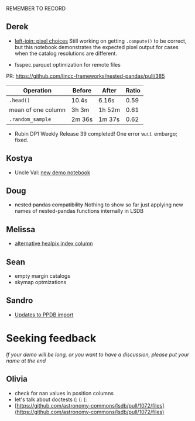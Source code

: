 REMEMBER TO RECORD

## Derek

- [left-join: pixel choices](./left-join-plan.ipynb) Still working on getting `.compute()` to be correct,
  but this notebook demonstrates the expected pixel output for cases when the catalog resolutions are
  different.

- fsspec.parquet optimization for remote files

PR: https://github.com/lincc-frameworks/nested-pandas/pull/385

|Operation           |Before   |After | Ratio|
|--------------------|---------|------|-------
|`.head()`           |   10.4s | 6.16s| 0.59 |
|mean of one column  |   3h 3m |1h 52m| 0.61 |
|`.random_sample`    |   2m 36s|1m 37s| 0.62 |

- Rubin DP1 Weekly Release 39 completed!  One error w.r.t. embargo; fixed.

## Kostya

- Uncle Val: [new demo notebook](https://github.com/lincc-frameworks/uncle-val/blob/main/docs/pre_executed/demo.ipynb)

## Doug

- ~~nested pandas compatibility~~ Nothing to show so far just applying new names of nested-pandas functions internally in LSDB

## Melissa

- [alternative healpix index column](./healpix_column.ipynb)

## Sean

- empty margin catalogs
- skymap optmizations

## Sandro

- [Updates to PPDB import](https://github.com/lsst-sitcom/linccf/blob/main/ppdb/incremental/main.ipynb)

# Seeking feedback

_If your demo will be long, or you want to have a discussion, please put your name at the end_


## Olivia

- check for nan values in position columns
- let's talk about doctests (: (: (:
- [https://github.com/astronomy-commons/lsdb/pull/1072/files](https://github.com/astronomy-commons/lsdb/pull/1072/files)
